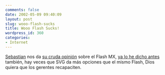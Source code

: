 ```yaml
---
comments: false
date: 2002-05-09 09:40:09
layout: post
slug: wooo-flash-sucks
title: Wooo Flash Sucks!
wordpress_id: 360
categories:
- Internet
---
```


[Sebastian](http://www.zonageek.com) nos da [su cruda opinión](http://www.zonageek.com/notes/2002/4/29/#zg:notes:2002:4:29:1:) sobre el Flash MX, [ya lo he dicho antes](http://www.minid.net/archives/000278.php#a000278) también, hay veces que SVG da más opciones que el mismo Flash, Dios quiera que los gerentes recapaciten.




 
